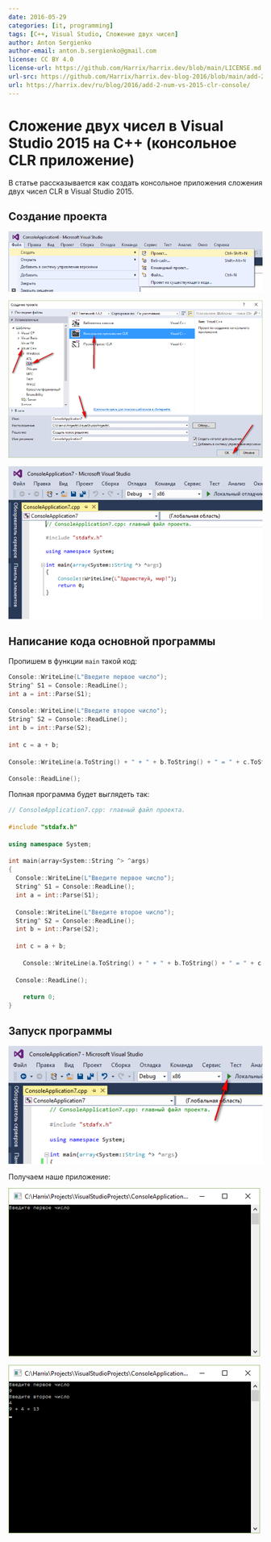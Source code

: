 ```yaml
---
date: 2016-05-29
categories: [it, programming]
tags: [C++, Visual Studio, Сложение двух чисел]
author: Anton Sergienko
author-email: anton.b.sergienko@gmail.com
license: CC BY 4.0
license-url: https://github.com/Harrix/harrix.dev/blob/main/LICENSE.md
url-src: https://github.com/Harrix/harrix.dev-blog-2016/blob/main/add-2-num-vs-2015-clr-console/add-2-num-vs-2015-clr-console.md
url: https://harrix.dev/ru/blog/2016/add-2-num-vs-2015-clr-console/
---
```


# Сложение двух чисел в Visual Studio 2015 на C++ (консольное CLR приложение)

В статье рассказывается как создать консольное приложения сложения двух чисел CLR в Visual Studio 2015.

## Создание проекта

![Создание нового проекта](img/new-project_01.png)

![Выбор типа нового проекта](img/new-project_02.png)

![Созданный проект](img/new-project_03.png)

## Написание кода основной программы

Пропишем в функции `main` такой код:

```cpp
Console::WriteLine(L"Введите первое число");
String^ S1 = Console::ReadLine();
int a = int::Parse(S1);

Console::WriteLine(L"Введите второе число");
String^ S2 = Console::ReadLine();
int b = int::Parse(S2);

int c = a + b;

Console::WriteLine(a.ToString() + " + " + b.ToString() + " = " + c.ToString());

Console::ReadLine();
```

Полная программа будет выглядеть так:

```cpp
// ConsoleApplication7.cpp: главный файл проекта.

#include "stdafx.h"

using namespace System;

int main(array<System::String ^> ^args)
{
  Console::WriteLine(L"Введите первое число");
  String^ S1 = Console::ReadLine();
  int a = int::Parse(S1);

  Console::WriteLine(L"Введите второе число");
  String^ S2 = Console::ReadLine();
  int b = int::Parse(S2);

  int c = a + b;

    Console::WriteLine(a.ToString() + " + " + b.ToString() + " = " + c.ToString());

  Console::ReadLine();

    return 0;
}
```

## Запуск программы

![Запуск программы](img/run.png)

Получаем наше приложение:

![Запущенное приложение](img/result_01.png)

![Результат выполнения программы](img/result_02.png)
